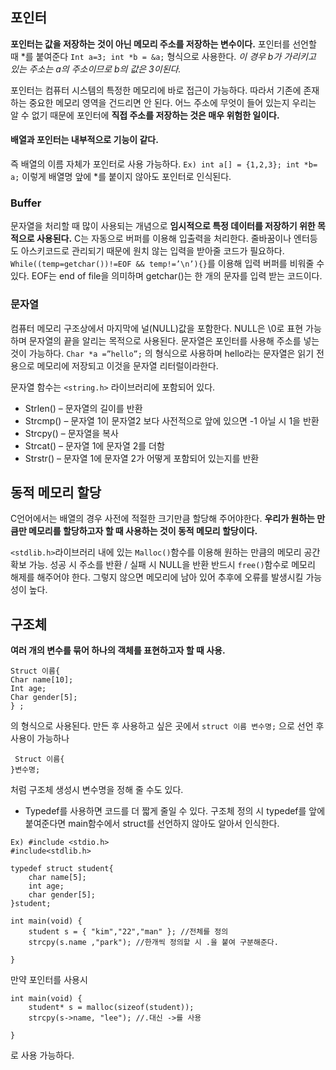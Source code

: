 ## 포인터

**포인터는 값을 저장하는 것이 아닌 메모리 주소를 저장하는 변수이다.**
포인터를 선언할 때 \*를 붙여준다 
`Int a=3; int *b = &a;` 형식으로 사용한다. 
_*이 경우 b가 가리키고 있는 주소는 a의 주소이므로 b의 값은 3이된다.*_

포인터는 컴퓨터 시스템의 특정한 메모리에 바로 접근이 가능하다.
따라서 기존에 존재하는 중요한 메모리 영역을 건드리면 안 된다.
어느 주소에 무엇이 들어 있는지 우리는 알 수 없기 때문에 포인터에
**직접 주소를 저장하는 것은 매우 위험한 일이다.**

#### 배열과 포인터는 내부적으로 기능이 같다.
즉 배열의 이름 자체가 포인터로 사용 가능하다.
`Ex) int a[] = {1,2,3}; int *b= a;` 이렇게 배열명 앞에 \*를 붙이지 않아도 포인터로
인식된다.

### Buffer

문자열을 처리할 때 많이 사용되는 개념으로 
**임시적으로 특정 데이터를 저장하기 위한 목적으로 사용된다.**
C는 자동으로 버퍼를 이용해 입출력을 처리한다.
줄바꿈이나 엔터등도 아스키코드로 관리되기 때문에 원치 않는 입력을 받아줄
코드가 필요하다.
`While((temp=getchar())!=EOF && temp!=’\n’){}`를 이용해 입력 버퍼를 비워줄 수 있다.
EOF는 end of file을 의미하며 getchar()는 한 개의 문자를 입력 받는 코드이다.


### 문자열

컴퓨터 메모리 구조상에서 마지막에 널(NULL)값을 포함한다. 
NULL은 \0로 표현 가능하며 문자열의 끝을 알리는 목적으로 사용된다.
문자열은 포인터를 사용해 주소를 넣는 것이 가능하다.
`Char *a =”hello”;` 의 형식으로 사용하며 hello라는 문자열은 읽기 전용으로
메모리에 저장되고 이것을 문자열 리터럴이라한다. 

문자열 함수는 `<string.h>` 라이브러리에 포함되어 있다.
* Strlen() – 문자열의 길이를 반환
* Strcmp() – 문자열 1이 문자열2 보다 사전적으로 앞에 있으면 -1 아닐 시 1을 반환
* Strcpy() – 문자열을 복사
* Strcat() – 문자열 1에 문자열 2를 더함
* Strstr() – 문자열 1에 문자열 2가 어떻게 포함되어 있는지를 반환


## 동적 메모리 할당

C언어에서는 배열의 경우 사전에 적절한 크기만큼 할당해 주어야한다.
**우리가 원하는 만큼만 메모리를 할당하고자 할 때 사용하는 것이 동적
메모리 할당이다.** 

`<stdlib.h>`라이브러리 내에 있는 `Malloc()`함수를 이용해 원하는 만큼의 메모리 공간 확보 가능.
성공 시 주소를 반환 / 실패 시 NULL을 반환
반드시 `free()`함수로 메모리 해제를 해주어야 한다. 그렇지 않으면 메모리에 남아 있어 추후에 오류를 발생시킬 가능성이 높다.

## 구조체

**여러 개의 변수를 묶어 하나의 객체를 표현하고자 할 때 사용.**
```
Struct 이름{
Char name[10];
Int age;
Char gender[5];
} ; 
```
의 형식으로 사용된다.
만든 후 사용하고 싶은 곳에서 `struct 이름 변수명;` 으로 선언 후 사용이 가능하나
```
 Struct 이름{
}변수명; 
```
처럼 구조체 생성시 변수명을 정해 줄 수도 있다.

* Typedef를 사용하면 코드를 더 짧게 줄일 수 있다.
구조체 정의 시 typedef를 앞에 붙여준다면 main함수에서 struct를 선언하지 않아도 알아서 인식한다.
```
Ex) #include <stdio.h> 
#include<stdlib.h>

typedef struct student{
	char name[5];
	int age;
	char gender[5];
}student;

int main(void) {
	student s = { "kim","22","man" }; //전체를 정의
	strcpy(s.name ,"park"); //한개씩 정의할 시 .을 붙여 구분해준다.

}
```
만약 포인터를 사용시
```
int main(void) {
	student* s = malloc(sizeof(student));
	strcpy(s->name, "lee"); //.대신 ->를 사용

} 
```
로 사용 가능하다.

